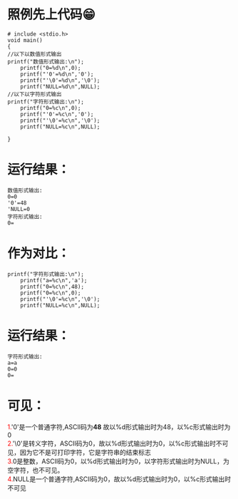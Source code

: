 # 照例先上代码😁
```
# include <stdio.h>
void main()
{
//以下以数值形式输出
printf("数值形式输出:\n");
	printf("0=%d\n",0);
	printf("'0'=%d\n",'0');
	printf("'\0'=%d\n",'\0');
	printf("NULL=%d\n",NULL);
//以下以字符形式输出
printf("字符形式输出:\n");
	printf("0=%c\n",0);
	printf("'0'=%c\n",'0');
	printf("'\0'=%c\n",'\0');
	printf("NULL=%c\n",NULL);	

}
```
# 运行结果：
```
数值形式输出:
0=0
'0'=48
'NULL=0
字符形式输出:
0=
```
# 作为对比：
```
printf("字符形式输出:\n");
	printf("a=%c\n",'a');
	printf("0=%c\n",48);
	printf("0=%c\n",0);
	printf("'\0'=%c\n",'\0');
	printf("NULL=%c\n",NULL);	
```
# 运行结果：
```
字符形式输出:
a=a
0=0
0=
```
# 可见：
<font color=red>1.</font>'0'是一个普通字符,ASCII码为**48** 故以%d形式输出时为48，以%c形式输出时为0   
<font color=red>2.</font>'\0'是转义字符，ASCII码为0，故以%d形式输出时为0，以%c形式输出时不可见，因为它不是可打印字符，它是字符串的结束标志   
<font color=red>3.</font>0是整数，ASCII码为0，以%d形式输出时为0，以字符形式输出时为NULL，为空字符，也不可见。   
<font color=red>4.</font>NULL是一个普通字符,ASCII码为0，故以%d形式输出时为0，以%c形式输出时不可见